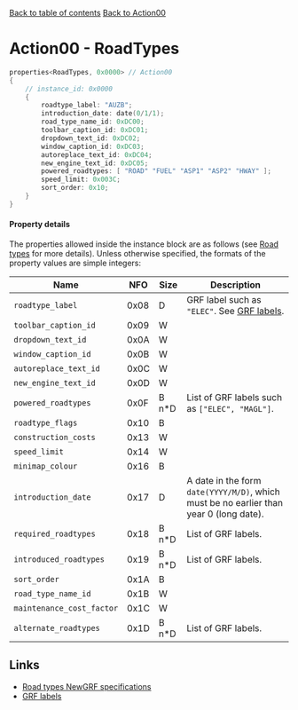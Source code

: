 [Back to table of contents](../index.md)
[Back to Action00](../actions/action00.md)

# Action00 - RoadTypes

```c++
properties<RoadTypes, 0x0000> // Action00
{
    // instance_id: 0x0000
    {
        roadtype_label: "AUZB";
        introduction_date: date(0/1/1);
        road_type_name_id: 0xDC00;
        toolbar_caption_id: 0xDC01;
        dropdown_text_id: 0xDC02;
        window_caption_id: 0xDC03;
        autoreplace_text_id: 0xDC04;
        new_engine_text_id: 0xDC05;
        powered_roadtypes: [ "ROAD" "FUEL" "ASP1" "ASP2" "HWAY" ];
        speed_limit: 0x003C;
        sort_order: 0x10;
    }
}
```

#### Property details

The properties allowed inside the instance block are as follows (see [Road types](https://newgrf-specs.tt-wiki.net/wiki/Action0/Roadtypes) for more details). Unless otherwise specified, the formats of the property values are simple integers:

| Name | NFO | Size | Description |
|-|-|-|-|
| `roadtype_label`          | 0x08 | D | GRF label such as `"ELEC"`. See [GRF labels](../sundries/grf_labels.md). |
| `toolbar_caption_id`      | 0x09 | W | |
| `dropdown_text_id`        | 0x0A | W | |
| `window_caption_id`       | 0x0B | W | |
| `autoreplace_text_id`     | 0x0C | W | |
| `new_engine_text_id`      | 0x0D | W | |
| `powered_roadtypes`       | 0x0F | B n*D | List of GRF labels such as `["ELEC", "MAGL"]`. |
| `roadtype_flags`          | 0x10 | B | |
| `construction_costs`      | 0x13 | W | |
| `speed_limit`             | 0x14 | W | |
| `minimap_colour`          | 0x16 | B | |
| `introduction_date`       | 0x17 | D | A date in the form `date(YYYY/M/D)`, which must be no earlier than year 0 (long date). |
| `required_roadtypes`      | 0x18 | B n*D | List of GRF labels. |
| `introduced_roadtypes`    | 0x19 | B n*D | List of GRF labels. |
| `sort_order`              | 0x1A | B | |
| `road_type_name_id`       | 0x1B | W | |
| `maintenance_cost_factor` | 0x1C | W | |
| `alternate_roadtypes`     | 0x1D | B n*D | List of GRF labels. |

## Links

- [Road types NewGRF specifications](https://newgrf-specs.tt-wiki.net/wiki/Action0/Roadtypes)       
- [GRF labels](../sundries/grf_labels.md)





